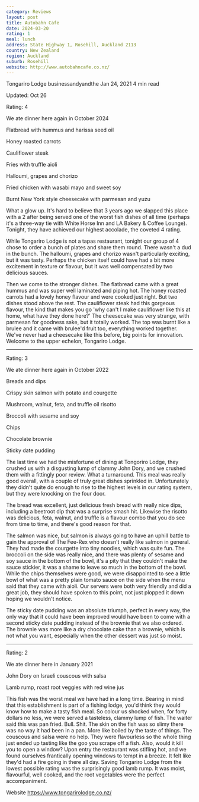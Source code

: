 ```yaml
---
category: Reviews
layout: post
title: Autobahn Cafe
date: 2024-03-20
rating: 1
meal: lunch
address: State Highway 1, Rosehill, Auckland 2113
country: New Zealand
region: Auckland
suburb: Rosehill
website: http://www.autobahncafe.co.nz/
---
```


Tongariro Lodge
businessandyandthe
Jan 24, 2021
4 min read

Updated: Oct 26

Rating: 4 

We ate dinner here again in October 2024 

Flatbread with hummus and harissa seed oil

Honey roasted carrots 

Cauliflower steak

Fries with truffle aioli

Halloumi, grapes and chorizo 

Fried chicken with wasabi mayo and sweet soy 

Burnt New York style cheesecake with parmesan and yuzu 

What a glow up. It's hard to believe that 3 years ago we slapped this place with a 2 after being served one of the worst fish dishes of all time (perhaps it's a three-way tie with White Horse Inn and LA Bakery & Coffee Lounge). Tonight, they have achieved our highest accolade, the coveted 4 rating. 

While Tongariro Lodge is not a tapas restaurant, tonight our group of 4 chose to order a bunch of plates and share them round. There wasn't a dud in the bunch. The halloumi, grapes and chorizo wasn't particularly exciting, but it was tasty. Perhaps the chicken itself could have had a bit more excitement in texture or flavour, but it was well compensated by two delicious sauces. 

Then we come to the stronger dishes. The flatbread came with a great hummus and was super well laminated and piping hot. The honey roasted carrots had a lovely honey flavour and were cooked just right. But two dishes stood above the rest. The cauliflower steak had this gorgeous flavour, the kind that makes you go 'why can't I make cauliflower like this at home, what have they done here?' The cheesecake was very strange, with parmesan for goodness sake, but it totally worked. The top was burnt like a brulee and it came with brulee'd fruit too, everything worked together. We've never had a cheesecake like this before, big points for innovation. Welcome to the upper echelon, Tongariro Lodge. 

------------------------------------------------------------------------------------------------------------

Rating: 3

We ate dinner here again in October 2022

Breads and dips

Crispy skin salmon with potato and courgette

Mushroom, walnut, feta, and truffle oil risotto 

Broccoli with sesame and soy

Chips

Chocolate brownie

Sticky date pudding

The last time we had the misfortune of dining at Tongoriro Lodge, they crushed us with a disgusting lump of clammy John Dory, and we crushed them with a fittingly poor review. What a turnaround. This meal was really good overall, with a couple of truly great dishes sprinkled in. Unfortunately they didn't quite do enough to rise to the highest levels in our rating system, but they were knocking on the four door. 

The bread was excellent, just delicious fresh bread with really nice dips, including a beetroot dip that was a surprise smash hit. Likewise the risotto was delicious, feta, walnut, and truffle is a flavour combo that you do see from time to time, and there's good reason for that. 

The salmon was nice, but salmon is always going to have an uphill battle to gain the approval of The Fee-Rex who doesn't really like salmon in general. They had made the courgette into tiny noodles, which was quite fun. The broccoli on the side was really nice, and there was plenty of sesame and soy sauce in the bottom of the bowl, it's a pity that they couldn't make the sauce stickier, it was a shame to leave so much in the bottom of the bowl. While the chips themselves were good, we were disappointed to see a little bowl of what was a pretty plain tomato sauce on the side when the menu said that they came with aioli. Our servers were both very friendly and did a great job, they should have spoken to this point, not just plopped it down hoping we wouldn't notice. 

The sticky date pudding was an absolute triumph, perfect in every way, the only way that it could have been improved would have been to come with a second sticky date pudding instead of the brownie that we also ordered. The brownie was more like a dry chocolate cake than a brownie, which is not what you want, especially when the other dessert was just so moist. 

-------------------------------------------------

Rating: 2 

We ate dinner here in January 2021

John Dory on Israeli couscous with salsa 

Lamb rump, roast root veggies with red wine jus 

This fish was the worst meal we have had in a long time. Bearing in mind that this establishment is part of a fishing lodge, you'd think they would know how to make a tasty fish meal. So colour us shocked when, for forty dollars no less, we were served a tasteless, clammy lump of fish. The waiter said this was pan fried. Bull. Shit. The skin on the fish was so slimy there was no way it had been in a pan. More like boiled by the taste of things. The couscous and salsa were no help. They were flavourless so the whole thing just ended up tasting like the goo you scrape off a fish. Also, would it kill you to open a window? Upon entry the restaurant was stifling hot, and we found ourselves frantically opening windows to tempt in a breeze. It felt like they'd had a fire going in there all day. Saving Tongariro Lodge from the lowest possible rating was the surprisingly good lamb rump. It was moist, flavourful, well cooked, and the root vegetables were the perfect accompaniment. 

Website https://www.tongarirolodge.co.nz/